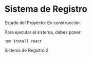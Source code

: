 <h1>Sistema de Registro</h1>

Estado del Proyecto: En construcción.

Para ejecutar el sistema, debes poner:

```npm install react```


Sistema de Registro 2
